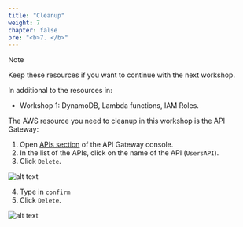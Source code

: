 ```yaml
---
title: "Cleanup"
weight: 7
chapter: false
pre: "<b>7. </b>"
---
```


> [!NOTE]
> Keep these resources if you want to continue with the next workshop.

In additional to the resources in:

- Workshop 1: DynamoDB, Lambda functions, IAM Roles.

The AWS resource you need to cleanup in this workshop is the API Gateway:

1. Open [APIs section](https://console.aws.amazon.com/apigateway/main/apis) of the API Gateway console.
2. In the list of the APIs, click on the name of the API (`UsersAPI`).
3. Click `Delete`.

![alt text](/images/workshop-2/API-Gateway--delete-API.png)

4. Type in `confirm`
5. Click `Delete`.

![alt text](/images/workshop-2/API-Gateway--delete-API-confirm.png)

<!-- TODO: link to next workshop  -->
